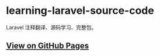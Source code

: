 # learning-laravel-source-code

Laravel 注释翻译、源码学习、完整包。

## [View on GitHub Pages](http://5-say.github.io/learning-laravel-source-code)
